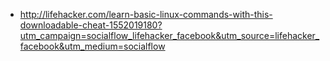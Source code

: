 * <http://lifehacker.com/learn-basic-linux-commands-with-this-downloadable-cheat-1552019180?utm_campaign=socialflow_lifehacker_facebook&utm_source=lifehacker_facebook&utm_medium=socialflow>
